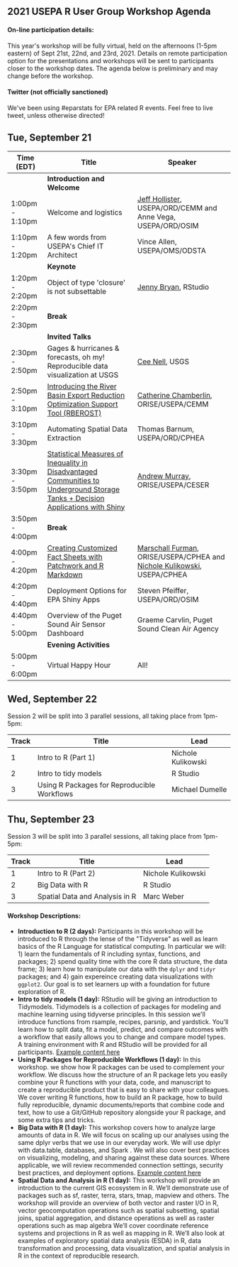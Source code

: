 
## 2021 USEPA R User Group Workshop Agenda

#### On-line participation details:

This year's workshop will be fully virtual, held on the afternoons (1-5pm eastern) of Sept 21st, 22nd, and 23rd, 2021.  Details on remote participation option for the presentations and workshops will be sent to participants closer to the workshop dates.  The agenda below is preliminary and may change before the workshop.

#### Twitter (not officially sanctioned)

We've been using #eparstats for EPA related R events.  Feel free to live tweet, unless otherwise directed!

## Tue, September 21

|Time (EDT)     |Title                    |Speaker                  |
|---------------|-------------------------|-------------------------|
||**Introduction and Welcome**||
|1:00pm - 1:10pm|Welcome and logistics|[Jeff Hollister](https://twitter.com/jhollist), USEPA/ORD/CEMM and Anne Vega, USEPA/ORD/OSIM|
|1:10pm - 1:20pm|A few words from USEPA's Chief IT Architect|Vince Allen, USEPA/OMS/ODSTA|
||**Keynote**||
|1:20pm - 2:20pm|Object of type 'closure' is not subsettable|[Jenny Bryan](https://twitter.com/JennyBryan), RStudio|
|2:20pm - 2:30pm|**Break**||
||**Invited Talks**||
|2:30pm - 2:50pm|Gages & hurricanes & forecasts, oh my! Reproducible data visualization at USGS|[Cee Nell](https://twitter.com/collnell), USGS|
|2:50pm - 3:10pm|[Introducing the River Basin Export Reduction Optimization Support Tool (RBEROST)](presentations/RUserGroupWorkshoppresentation_2021-09-21.pptx)|[Catherine Chamberlin](https://twitter.com/atimeforecology), ORISE/USEPA/CEMM|
|3:10pm - 3:30pm|Automating Spatial Data Extraction|Thomas Barnum, USEPA/ORD/CPHEA|
|3:30pm - 3:50pm|[Statistical Measures of Inequality in Disadvantaged Communities to Underground Storage Tanks + Decision Applications with Shiny](presentations/EPA_R_User_2021.html)|[Andrew Murray](https://twitter.com/A_MURRAY89), ORISE/USEPA/CESER|
|3:50pm - 4:00pm|**Break**||
|4:00pm - 4:20pm|[Creating Customized Fact Sheets with Patchwork and R Markdown](presentations/factsheet_talk_9_21_2021.pptx)|[Marschall Furman](https://twitter.com/mlfurman3), ORISE/USEPA/CPHEA and [Nichole Kulikowski](https://twitter.com/nkulikow), USEPA/CPHEA|
|4:20pm - 4:40pm|Deployment Options for EPA Shiny Apps|Steven Pfeiffer, USEPA/ORD/OSIM|
|4:40pm - 5:00pm|Overview of the Puget Sound Air Sensor Dashboard|Graeme Carvlin, Puget Sound Clean Air Agency|
||**Evening Activities**||
|5:00pm - 6:00pm|Virtual Happy Hour|All!|

## Wed, September 22

Session 2 will be split into 3 parallel sessions, all taking place from 1pm-5pm:

|Track  |Title                         |Lead                       |
|-------|------------------------------|---------------------------|
|1|Intro to R (Part 1)|Nichole Kulikowski|
|2|Intro to tidy models|R Studio|
|3|Using R Packages for Reproducible Workflows|Michael Dumelle|

## Thu, September 23

Session 3 will be split into 3 parallel sessions, all taking place from 1pm-5pm:

|Track  |Title                         |Lead                       |
|-------|------------------------------|---------------------------|
|1|Intro to R (Part 2)|Nichole Kulikowski|
|2|Big Data with R|R Studio|
|3|Spatial Data and Analysis in R|Marc Weber|



#### Workshop Descriptions:

- **Introduction to R (2 days):** Participants in this workshop will be introduced to R through the lense of the "Tidyverse" as well as learn basics of the R Language for statistical computing.  In particular we will: 1) learn the fundamentals of R including syntax, functions, and packages; 2) spend quality time with the core R data structure, the data frame; 3) learn how to manipulate our data with the `dplyr` and `tidyr` packages; and 4) gain expereince creating data visualizations with `ggplot2`.  Our goal is to set learners up with a foundation for future exploration of R.
- **Intro to tidy models (1 day):** RStudio will be giving an introduction to Tidymodels. Tidymodels is a collection of packages for modeling and machine learning using tidyverse principles. In this session we'll introduce functions from rsample, recipes, parsnip, and yardstick. You'll learn how to split data, fit a model, predict, and compare outcomes with a workflow that easily allows you to change and compare model types.  A training environment with R and RStudio will be provided for all participants. [Example content here](https://github.com/rstudio-education/tidymodels-virtually)
- **Using R Packages for Reproducible Workflows (1 day):** In this workshop. we show how R packages can be used to complement your workflow. We discuss how the structure of an R package lets you easily combine your R functions with your data, code, and manuscript to create a reproducible product that is easy to share with your colleagues. We cover writing R functions, how to build an R package, how to build fully reproducible, dynamic documents/reports that combine code and text, how to use a Git/GitHub repository alongside your R package, and some extra tips and tricks.
- **Big Data with R (1 day):** This workshop covers how to analyze large amounts of data in R. We will focus on scaling up our analyses using the same dplyr verbs that we use in our everyday work. We will use dplyr with data.table, databases, and Spark . We will also cover best practices on visualizing, modeling, and sharing against these data sources. Where applicable, we will review recommended connection settings, security best practices, and deployment options.  [Example content here](https://github.com/rstudio-conf-2020/big-data)
- **Spatial Data and Analysis in R (1 day):** This workshop will provide an introduction to the current GIS ecosystem in R.  We’ll demonstrate use of packages such as sf, raster, terra, stars, tmap, mapview and others.  The workshop will provide an overview of both vector and raster I/O in R, vector geocomputation operations such as spatial subsetting, spatial joins, spatial aggregation, and distance operations as well as raster operations such as map algebra  We’ll cover coordinate reference systems and projections in R as well as mapping in R.  We’ll also look at examples of exploratory spatial data analysis (ESDA) in R, data transformation and processing, data visualization, and spatial analysis in R in the context of reproducible research.
